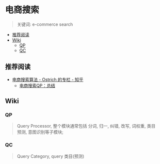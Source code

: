 电商搜索
===
<!--START_SECTION:badge-->
<!--END_SECTION:badge-->
<!--info
top: false
hidden: false
-->

> 关键词: e-commerce search

<!-- TOC -->
- [推荐阅读](#推荐阅读)
- [Wiki](#wiki)
    - [QP](#qp)
    - [QC](#qc)
<!-- TOC -->


## 推荐阅读
- [电商搜索算法 - Ostrich 的专栏 - 知乎](https://www.zhihu.com/column/c_1345405459457736704)
    - [电商搜索QP：总结](https://zhuanlan.zhihu.com/p/553378225)

## Wiki

### QP
> Query Processor, 整个模块通常包括 分词, 归一, 纠错, 改写, 词权重, 类目预测, 意图识别等子模块;


### QC
> Query Category, query 类目(预测)
